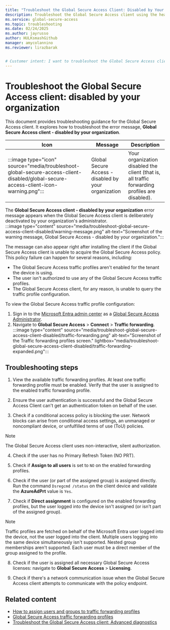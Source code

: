 ```yaml
---
title: "Troubleshoot the Global Secure Access Client: Disabled by Your Organization"
description: Troubleshoot the Global Secure Access client using the health check tab in the advanced diagnostics utility.
ms.service: global-secure-access
ms.topic: troubleshooting
ms.date: 02/24/2025
ms.author: jayrusso
author: HULKsmashGithub
manager: amycolannino
ms.reviewer: lirazbarak


# Customer intent: I want to troubleshoot the Global Secure Access client when I see the "disabled by your organization" error message.
---
```

# Troubleshoot the Global Secure Access client: disabled by your organization
This document provides troubleshooting guidance for the Global Secure Access client. It explores how to troubleshoot the error message, **Global Secure Access client - disabled by your organization**.   

|Icon    |Message    |Description    |
|---------|---------|---------|
|:::image type="icon" source="media/troubleshoot-global-secure-access-client-disabled/global-secure-access-client-icon-warning.png":::	|Global Secure Access - disabled by your organization	|Your organization disabled the client (that is, all traffic forwarding profiles are disabled).    |

The **Global Secure Access client - disabled by your organization** error message appears when the Global Secure Access client is deliberately deactivated by your organization's administrator.   
:::image type="content" source="media/troubleshoot-global-secure-access-client-disabled/warning-message.png" alt-text="Screenshot of the warning message, Global Secure Access - disabled by your organization.":::

The message can also appear right after installing the client if the Global Secure Access client is unable to acquire the Global Secure Access policy. This policy failure can happen for several reasons, including:   
- The Global Secure Access traffic profiles aren't enabled for the tenant the device is using.   
- The user isn't authorized to use any of the Global Secure Access traffic profiles.   
- The Global Secure Access client, for any reason, is unable to query the traffic profile configuration.    

To view the Global Secure Access traffic profile configuration:
1. Sign in to the [Microsoft Entra admin center](https://entra.microsoft.com) as a [Global Secure Access Administrator](/azure/active-directory/roles/permissions-reference#global-secure-access-administrator).
1. Navigate to **Global Secure Access** > **Connect** > **Traffic forwarding**.   
:::image type="content" source="media/troubleshoot-global-secure-access-client-disabled/traffic-forwarding.png" alt-text="Screenshot of the Traffic forwarding profiles screen." lightbox="media/troubleshoot-global-secure-access-client-disabled/traffic-forwarding-expanded.png":::

## Troubleshooting steps    
1. View the available traffic forwarding profiles. At least one traffic forwarding profile must be enabled. Verify that the user is assigned to the enabled traffic forwarding profile. 

1. Ensure the user authentication is successful and the Global Secure Access Client can't get an authentication token on behalf of the user. 

1. Check if a conditional access policy is blocking the user. Network blocks can arise from conditional access settings, an unmanaged or noncompliant device, or unfulfilled terms of use (ToU) policies. 
> [!NOTE]
> The Global Secure Access client uses non-interactive, silent authorization. 

4. Check if the user has no Primary Refresh Token (NO PRT).

1. Check if **Assign to all users** is set to `NO` on the enabled forwarding profiles.

1. Check if the user (or part of the assigned group) is assigned directly. Run the command `Dsregcmd /status` on the client device and validate the **AzureAdPrt** value is `Yes`. 

1. Check if **Direct assignment** is configured on the enabled forwarding profiles, but the user logged into the device isn't assigned (or isn't part of the assigned group). 
> [!NOTE]
> Traffic profiles are fetched on behalf of the Microsoft Entra user logged into the device, not the user logged into the client. Multiple users logging into the same device simultaneously isn't supported. Nested group memberships aren't supported. Each user must be a direct member of the group assigned to the profile. 

8. Check if the user is assigned all necessary Global Secure Access licenses: navigate to **Global Secure Access** > **Licensing**.

1. Check if there's a network communication issue when the Global Secure Access client attempts to communicate with the policy endpoint.  

## Related content
- [How to assign users and groups to traffic forwarding profiles](how-to-manage-users-groups-assignment.md)   
- [Global Secure Access traffic forwarding profiles](concept-traffic-forwarding.md)   
- [Troubleshoot the Global Secure Access client: Advanced diagnostics](troubleshoot-global-secure-access-client-advanced-diagnostics.md)   
